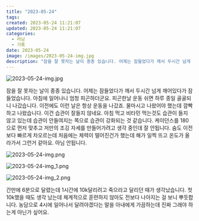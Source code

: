 ```yaml
---
title: "2023-05-24"
tags:
created: 2023-05-24 11:21:07
updated: 2023-05-24 11:21:07
categories:
  - 러닝
  - 기록
date: 2023-05-24
image: /images/2023-05-24-img.jpg
description: "잠을 잘 못자는 날이 종종 있습니다. 어제는 잠들었다가 깨서 두시간 넘게 깨어있다가 잠들었습니다. 아침에 일어나니 엄청 피곤하더군요. 피곤한날 운동 쉬면 하루 종일 골골되니 나갔습니다. 이전에도 이런 날은 항상 운동을 나갔죠. 물마시고 나왔어야 했는데 깜빡하고 나왔습니다. 이건 습관이 "
---
```


![2023-05-24-img.jpg](/images/2023-05-24-img.jpg)
 
 

잠을 잘 못자는 날이 종종 있습니다. 어제는 잠들었다가 깨서 두시간 넘게 깨어있다가 잠들었습니다. 아침에 일어나니 엄청 피곤하더군요. 피곤한날 운동 쉬면 하루 종일 골골되니 나갔습니다. 이전에도 이런 날은 항상 운동을 나갔죠.
물마시고 나왔어야 했는데 깜빡하고 나왔습니다. 이건 습관이 잘들지 않네요. 아침 먹고 비타민 먹는것도 습관이 들지 않고 있는데 습관이 안들여지는 쪽으로 습관이 강화되는 것 같습니다. 
케이던스를 180으로 먼저 맞추고 저만의 조깅 자세를 만들어가려고 생각 중인데 잘 안됩니다.
숨도 이전보다 빠르게 차오르는데 처음에는 체력이 떨어진건가 했는데 해가 일찍 뜨고 온도가 올라가서 그런거 같아요. 아님 안됩니다.

 
 ![2023-05-24-img.png](/images/2023-05-24-img.png)
 
 

 
 ![2023-05-24-img_1.png](/images/2023-05-24-img_1.png)
 
 

 
 ![2023-05-24-img_2.png](/images/2023-05-24-img_2.png)
 
 

간만에 6분으로 달렸는데 1시간에 10k달리려고 죽으라고 달리던 때가 생각났습니다. 첫 10k했을 때도 생각 났는데 체계적으로 훈련하지 않아도 전보다 나아지는 걸 보니 뿌듯합니다.
농담으로 4시에 일어나서 달려야겠다는 말을 아내에게 가끔하는데 진짜 그래야 하는게 아닌가 싶어요.

